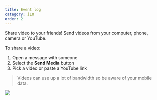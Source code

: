 ```yaml
---
title: Event log
category: iLO
order: 2
---
```


Share video to your friends! Send videos from your computer, phone, camera or YouTube.

To share a video:

1. Open a message with someone
2. Select the **Send Media** button
3. Pick a video or paste a YouTube link

> Videos can use up a lot of bandwidth so be aware of your mobile data.

![](//placehold.it/800x600)
